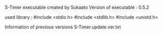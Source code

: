S-Timer
executable created by Sukaato
Version of executable : 0.5.2

used library :
    #include <stdio.h>
    #include <stdlib.h>
    #include <unistd.h>

Information of previous versions
	S-Timer.update.ver.txt
	